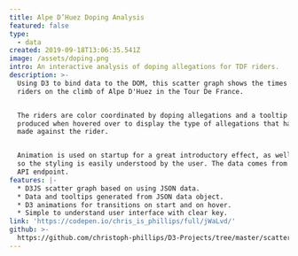 ```yaml
---
title: Alpe D’Huez Doping Analysis
featured: false
type:
  - data
created: 2019-09-18T13:06:35.541Z
image: /assets/doping.png
intro: An interactive analysis of doping allegations for TDF riders.
description: >-
  Using D3 to bind data to the DOM, this scatter graph shows the times of top
  riders on the climb of Alpe D'Huez in the Tour De France. 


  The riders are color coordinated by doping allegations and a tooltip is
  produced when hovered over to display the type of allegations that have been
  made against the rider. 


  Animation is used on startup for a great introductory effect, as well as a key
  so the styling is easily understood by the user. The data comes from a JSON
  API endpoint.
features: |-
  * D3JS scatter graph based on using JSON data.
  * Data and tooltips generated from JSON data object.
  * D3 animations for transitions on start and on hover.
  * Simple to understand user interface with clear key.
link: 'https://codepen.io/chris_is_phillips/full/jWaLvd/'
github: >-
  https://github.com/christoph-phillips/D3-Projects/tree/master/scatter-cycling-data-analysis
---
```



